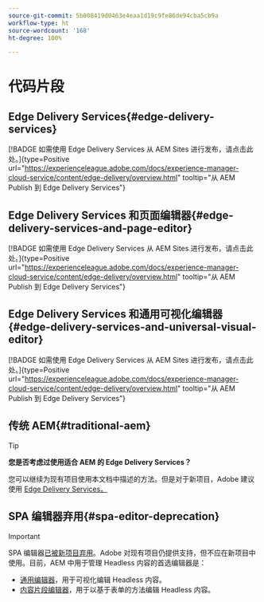 ```yaml
---
source-git-commit: 5b008419d0463e4eaa1d19c9fe86de94cba5cb9a
workflow-type: ht
source-wordcount: '168'
ht-degree: 100%

---
```

# 代码片段

## Edge Delivery Services{#edge-delivery-services}

[!BADGE 如需使用 Edge Delivery Services 从 AEM Sites 进行发布，请点击此处。]{type=Positive url="https://experienceleague.adobe.com/docs/experience-manager-cloud-service/content/edge-delivery/overview.html" tooltip="从 AEM Publish 到 Edge Delivery Services"}

## Edge Delivery Services 和页面编辑器{#edge-delivery-services-and-page-editor}

[!BADGE 如需使用 Edge Delivery Services 从 AEM Sites 进行发布，请点击此处。]{type=Positive url="https://experienceleague.adobe.com/docs/experience-manager-cloud-service/content/edge-delivery/overview.html" tooltip="从 AEM Publish 到 Edge Delivery Services"}

## Edge Delivery Services 和通用可视化编辑器{#edge-delivery-services-and-universal-visual-editor}

[!BADGE 如需使用 Edge Delivery Services 从 AEM Sites 进行发布，请点击此处。]{type=Positive url="https://experienceleague.adobe.com/docs/experience-manager-cloud-service/content/edge-delivery/overview.html" tooltip="从 AEM Publish 到 Edge Delivery Services"}

## 传统 AEM{#traditional-aem}

>[!TIP]
>
>**您是否考虑过使用适合 AEM 的 Edge Delivery Services？**
>
>您可以继续为现有项目使用本文档中描述的方法。但是对于新项目，Adobe 建议使用 [Edge Delivery Services。](https://experienceleague.adobe.com/zh-hans/docs/experience-manager-cloud-service/content/edge-delivery/overview)

## SPA 编辑器弃用{#spa-editor-deprecation}

>[!IMPORTANT]
>
>SPA 编辑器[已被新项目弃用](https://experienceleague.adobe.com/zh-hans/docs/experience-manager-cloud-service/content/implementing/developing/hybrid/spa-editor-deprecation)。Adobe 对现有项目仍提供支持，但不应在新项目中使用。目前，AEM 中用于管理 Headless 内容的首选编辑器是：
>
>* [通用编辑器](https://experienceleague.adobe.com/zh-hans/docs/experience-manager-cloud-service/content/edge-delivery/wysiwyg-authoring/authoring)，用于可视化编辑 Headless 内容。
>* [内容片段编辑器](https://experienceleague.adobe.com/zh-hans/docs/experience-manager-cloud-service/content/assets/content-fragments/content-fragments-managing)，用于以基于表单的方法编辑 Headless 内容。
